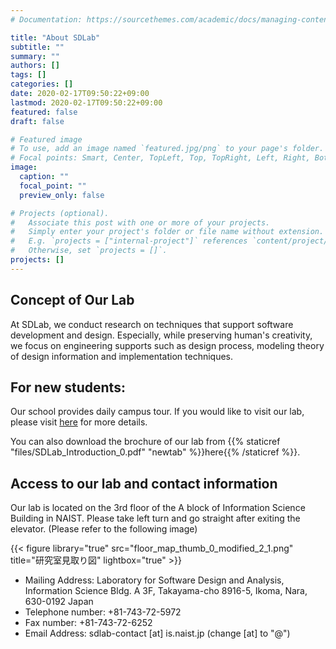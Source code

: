 ```yaml
---
# Documentation: https://sourcethemes.com/academic/docs/managing-content/

title: "About SDLab"
subtitle: ""
summary: ""
authors: []
tags: []
categories: []
date: 2020-02-17T09:50:22+09:00
lastmod: 2020-02-17T09:50:22+09:00
featured: false
draft: false

# Featured image
# To use, add an image named `featured.jpg/png` to your page's folder.
# Focal points: Smart, Center, TopLeft, Top, TopRight, Left, Right, BottomLeft, Bottom, BottomRight.
image:
  caption: ""
  focal_point: ""
  preview_only: false

# Projects (optional).
#   Associate this post with one or more of your projects.
#   Simply enter your project's folder or file name without extension.
#   E.g. `projects = ["internal-project"]` references `content/project/deep-learning/index.md`.
#   Otherwise, set `projects = []`.
projects: []
---
```


## Concept of Our Lab

At SDLab, we conduct research on techniques that support software development
and design. Especially, while preserving human's creativity, we focus on
engineering supports such as design process, modeling theory of design
information and implementation techniques.

## For new students:

Our school provides daily campus tour. If you would like to visit our lab,
please visit [here](http://isw3.naist.jp/Contents/Admission/CampusTour-en.html)
for more details.

You can also download the brochure of our lab from {{% staticref
"files/SDLab_Introduction_0.pdf" "newtab" %}}here{{% /staticref %}}.

## Access to our lab and contact information

Our lab is located on the 3rd floor of the A block of Information Science
Building in NAIST. Please take left turn and go straight after exiting the
elevator. (Please refer to the following image)

{{< figure library="true" src="floor_map_thumb_0_modified_2_1.png" title="研究室見取り図" lightbox="true" >}}

- Mailing Address: Laboratory for Software Design and Analysis, Information Science Bldg. A 3F, Takayama-cho 8916-5, Ikoma, Nara, 630-0192 Japan
- Telephone number: +81-743-72-5972
- Fax number: +81-743-72-6252
- Email Address: sdlab-contact [at] is.naist.jp (change [at] to "@")
